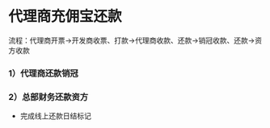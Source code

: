 # 代理商充佣宝还款

流程：代理商开票→开发商收票、打款→代理商收款、还款→销冠收款、还款→资方收款

### 1）代理商还款销冠

### 2）总部财务还款资方

* 完成线上还款日结标记



